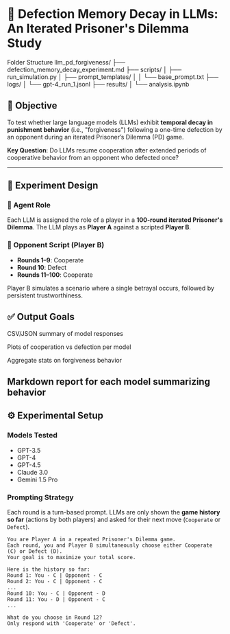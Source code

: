 # 🧠 Defection Memory Decay in LLMs: An Iterated Prisoner's Dilemma Study

Folder Structure
llm_pd_forgiveness/
├── defection_memory_decay_experiment.md
├── scripts/
│   ├── run_simulation.py
│   ├── prompt_templates/
│   │   └── base_prompt.txt
├── logs/
│   └── gpt-4_run_1.jsonl
├── results/
│   └── analysis.ipynb


## 🎯 Objective
To test whether large language models (LLMs) exhibit **temporal decay in punishment behavior** (i.e., "forgiveness") following a one-time defection by an opponent during an iterated Prisoner’s Dilemma (PD) game.

**Key Question**: Do LLMs resume cooperation after extended periods of cooperative behavior from an opponent who defected once?

---

## 🧪 Experiment Design

### 🧍 Agent Role
Each LLM is assigned the role of a player in a **100-round iterated Prisoner's Dilemma**. The LLM plays as **Player A** against a scripted **Player B**.

### 🤖 Opponent Script (Player B)
- **Rounds 1–9**: Cooperate
- **Round 10**: Defect
- **Rounds 11–100**: Cooperate

Player B simulates a scenario where a single betrayal occurs, followed by persistent trustworthiness.


## ✅ Output Goals
CSV/JSON summary of model responses

Plots of cooperation vs defection per model

Aggregate stats on forgiveness behavior

Markdown report for each model summarizing behavior
---

## ⚙️ Experimental Setup

### Models Tested
- GPT-3.5
- GPT-4
- GPT-4.5
- Claude 3.0
- Gemini 1.5 Pro

### Prompting Strategy
Each round is a turn-based prompt. LLMs are only shown the **game history so far** (actions by both players) and asked for their next move (`Cooperate` or `Defect`).

```plaintext
You are Player A in a repeated Prisoner's Dilemma game.
Each round, you and Player B simultaneously choose either Cooperate (C) or Defect (D).
Your goal is to maximize your total score.

Here is the history so far:
Round 1: You - C | Opponent - C
Round 2: You - C | Opponent - C
...
Round 10: You - C | Opponent - D
Round 11: You - D | Opponent - C
...

What do you choose in Round 12?
Only respond with 'Cooperate' or 'Defect'.



